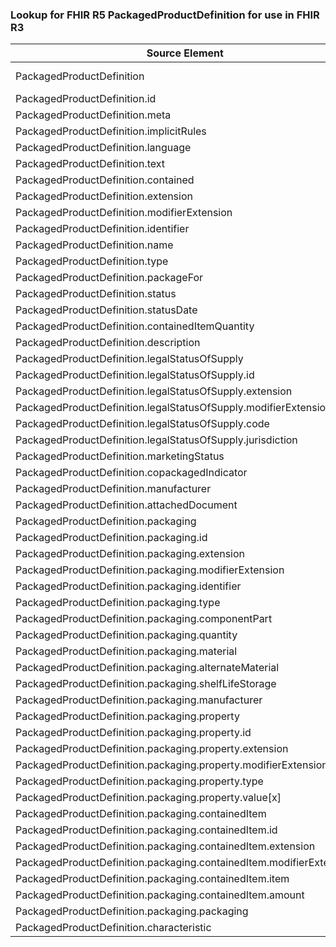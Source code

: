 ### Lookup for FHIR R5 PackagedProductDefinition for use in FHIR R3

| Source Element | Usage | Target |
| -------------- | ----- | ------ |
| PackagedProductDefinition | UseExtension | http://hl7.org/fhir/5.0/StructureDefinition/extension-PackagedProductDefinition |
| PackagedProductDefinition.id | UseExtensionFromAncestor | - |
| PackagedProductDefinition.meta | UseExtensionFromAncestor | - |
| PackagedProductDefinition.implicitRules | UseExtensionFromAncestor | - |
| PackagedProductDefinition.language | UseExtensionFromAncestor | - |
| PackagedProductDefinition.text | UseExtensionFromAncestor | - |
| PackagedProductDefinition.contained | UseExtensionFromAncestor | - |
| PackagedProductDefinition.extension | UseExtensionFromAncestor | - |
| PackagedProductDefinition.modifierExtension | UseExtensionFromAncestor | - |
| PackagedProductDefinition.identifier | UseExtensionFromAncestor | - |
| PackagedProductDefinition.name | UseExtensionFromAncestor | - |
| PackagedProductDefinition.type | UseExtensionFromAncestor | - |
| PackagedProductDefinition.packageFor | UseExtensionFromAncestor | - |
| PackagedProductDefinition.status | UseExtensionFromAncestor | - |
| PackagedProductDefinition.statusDate | UseExtensionFromAncestor | - |
| PackagedProductDefinition.containedItemQuantity | UseExtensionFromAncestor | - |
| PackagedProductDefinition.description | UseExtensionFromAncestor | - |
| PackagedProductDefinition.legalStatusOfSupply | UseExtensionFromAncestor | - |
| PackagedProductDefinition.legalStatusOfSupply.id | UseExtensionFromAncestor | - |
| PackagedProductDefinition.legalStatusOfSupply.extension | UseExtensionFromAncestor | - |
| PackagedProductDefinition.legalStatusOfSupply.modifierExtension | UseExtensionFromAncestor | - |
| PackagedProductDefinition.legalStatusOfSupply.code | UseExtensionFromAncestor | - |
| PackagedProductDefinition.legalStatusOfSupply.jurisdiction | UseExtensionFromAncestor | - |
| PackagedProductDefinition.marketingStatus | UseExtensionFromAncestor | - |
| PackagedProductDefinition.copackagedIndicator | UseExtensionFromAncestor | - |
| PackagedProductDefinition.manufacturer | UseExtensionFromAncestor | - |
| PackagedProductDefinition.attachedDocument | UseExtensionFromAncestor | - |
| PackagedProductDefinition.packaging | UseExtensionFromAncestor | - |
| PackagedProductDefinition.packaging.id | UseExtensionFromAncestor | - |
| PackagedProductDefinition.packaging.extension | UseExtensionFromAncestor | - |
| PackagedProductDefinition.packaging.modifierExtension | UseExtensionFromAncestor | - |
| PackagedProductDefinition.packaging.identifier | UseExtensionFromAncestor | - |
| PackagedProductDefinition.packaging.type | UseExtensionFromAncestor | - |
| PackagedProductDefinition.packaging.componentPart | UseExtensionFromAncestor | - |
| PackagedProductDefinition.packaging.quantity | UseExtensionFromAncestor | - |
| PackagedProductDefinition.packaging.material | UseExtensionFromAncestor | - |
| PackagedProductDefinition.packaging.alternateMaterial | UseExtensionFromAncestor | - |
| PackagedProductDefinition.packaging.shelfLifeStorage | UseExtensionFromAncestor | - |
| PackagedProductDefinition.packaging.manufacturer | UseExtensionFromAncestor | - |
| PackagedProductDefinition.packaging.property | UseExtensionFromAncestor | - |
| PackagedProductDefinition.packaging.property.id | UseExtensionFromAncestor | - |
| PackagedProductDefinition.packaging.property.extension | UseExtensionFromAncestor | - |
| PackagedProductDefinition.packaging.property.modifierExtension | UseExtensionFromAncestor | - |
| PackagedProductDefinition.packaging.property.type | UseExtensionFromAncestor | - |
| PackagedProductDefinition.packaging.property.value[x] | UseExtensionFromAncestor | - |
| PackagedProductDefinition.packaging.containedItem | UseExtensionFromAncestor | - |
| PackagedProductDefinition.packaging.containedItem.id | UseExtensionFromAncestor | - |
| PackagedProductDefinition.packaging.containedItem.extension | UseExtensionFromAncestor | - |
| PackagedProductDefinition.packaging.containedItem.modifierExtension | UseExtensionFromAncestor | - |
| PackagedProductDefinition.packaging.containedItem.item | UseExtensionFromAncestor | - |
| PackagedProductDefinition.packaging.containedItem.amount | UseExtensionFromAncestor | - |
| PackagedProductDefinition.packaging.packaging | UseExtensionFromAncestor | - |
| PackagedProductDefinition.characteristic | UseExtensionFromAncestor | - |
